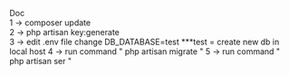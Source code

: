 Doc\
1 -> composer update\
2 -> php artisan key:generate \
3 -> edit .env file change DB_DATABASE=test    ***test = create new db in local host
4 -> run command " php artisan migrate "
5 -> run command " php artisan ser "

